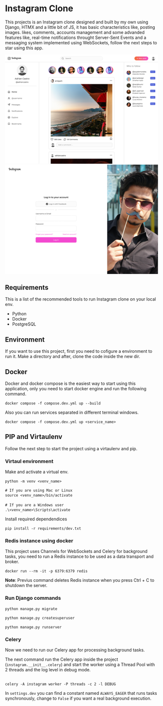 # Instagram Clone

This projects is an Instagram clone designed and built by my own using Django, HTMX and a little bit of JS, it has basic characteristics like, posting images. likes, comments, accounts management and some advanded features like, real-time notifications throught Server-Sent Events and a messaging system implemented using WebSockets, follow the next steps to star using this app.

![Readme cover](/docs/home.png "Instagram Clone Home")
![Readme cover](/docs/login.png "Instagram Clone Login")

## Requirements

This is a list of the recommended tools to run Instagram clone on your local env.

- Python
- Docker
- PostgreSQL

## Environment

If you want to use this project, first you need to cofigure a environment to run it.
Make a directory and after, clone the code inside the new dir.

## Docker

Docker and docker compose is the easiest way to start using this application, only you need to start docker engine and run the following command.

```shell
docker compose -f compose.dev.yml up --build
```

Also you can run services separated in different terminal windows.

```shell
docker compose -f compose.dev.yml up <service_name>
```

## PIP and Virtaulenv

Follow the next step to start the project using a virtaulenv and pip.

### Virtaul environment

Make and activate a virtual env.

```shell
python -m venv <venv_name>
```

```shell
# If you are using Mac or Linux
source <venv_name>/bin/activate

# If you are a Windows user
.\<venv_name>\Scripts\activate
```

Install required dependendices

```shell
pip install -r requirements/dev.txt
```

### Redis instance using docker

This project uses Channels for WebSockets and Celery for background tasks, you need to run a Redis instance to be used as a data transport and broker.

```shell
docker run --rm -it -p 6379:6379 redis
```

**Note**: Previus command deletes Redis instance when you press Ctrl + C to shutdown the server.

### Run Django commands

```shell
python manage.py migrate
```

```shell
python manage.py createsuperuser
```

```shell
python manage.py runserver
```

### Celery

Now we need to run our Celery app for processing background tasks.

The next command run the Celery app inside the project (`instagram.__init__.celery`) and start the worker using a Thread Pool with 2 threads and the log level in debug mode.

```shell

celery -A instagram worker -P threads -c 2 -l DEBUG
```

In `settings.dev` you can find a constant named `ALWAYS_EAGER` that runs tasks synchronously, change to `False` if you want a real background execution.
